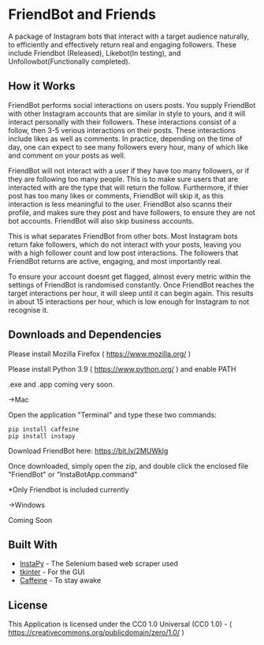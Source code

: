 # FriendBot and Friends

A package of Instagram bots that interact with a target audience naturally, to efficiently and effectively return real and engaging followers. These include Friendbot (Released), Likebot(In testing), and Unfollowbot(Functionally completed).


## How it Works

FriendBot performs social interactions on users posts. You supply FriendBot with other Instagram accounts that are similar in style to yours, and it will interact personally with their followers. These interactions consist of a follow, then 3-5 verious interactions on their posts. These interactions include likes as well as comments. In practice, depending on the time of day, one can expect to see many followers every hour, many of which like and comment on your posts as well. 

FriendBot will not interact with a user if they have too many followers, or if they are following too many people. This is to make sure users that are interacted with are the type that will return the follow. Furthermore, if thier post has too many likes or comments, FriendBot will skip it, as this interaction is less meaningful to the user. FriendBot also scanns their profile, and makes sure they post and have followers, to ensure they are not bot accounts. FriendBot will also skip business accounts. 

This is what separates FriendBot from other bots. Most Instagram bots return fake followers, which do not interact with your posts, leaving you with a high follower count and low post interactions. The followers that FriendBot returns are active, engaging, and most importantly real. 

To ensure your account doesnt get flagged, almost every metric within the settings of FriendBot is randomised constantly. Once FriendBot reaches the target interactions per hour, it will sleep until it can begin again. This results in about 15 interactions per hour, which is low enough for Instagram to not recognise it. 


## Downloads and Dependencies

Please install Mozilla Firefox ( https://www.mozilla.org/ )

Please install Python 3.9 ( https://www.python.org/ ) and enable PATH

.exe and .app coming very soon.

->Mac

  Open the application "Terminal" and type these two commands:
  
```
pip install caffeine
pip install instapy
```

  Download FriendBot here: https://bit.ly/2MUWklg 
  
  Once downloaded, simply open the zip, and double click the enclosed file "FriendBot" or "InstaBotApp.command"
  
  *Only Friendbot is included currently
    
->Windows

  Coming Soon


## Built With

* [InstaPy](https://instapy.org/) - The Selenium based web scraper used
* [tkinter](https://docs.python.org/3/library/tkinter.html) - For the GUI
* [Caffeine](https://pypi.org/project/caffeine/) - To stay awake


## License

This Application is licensed under the CC0 1.0 Universal (CC0 1.0) -  ( https://creativecommons.org/publicdomain/zero/1.0/ )
